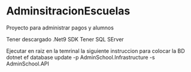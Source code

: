 # AdminsitracionEscuelas
Proyecto para administrar pagos y alumnos 

Tener descargado .Net9 SDK
Tener SQL SErver


Ejecutar en raiz en la temrinal la siguiente instruccion para colocar la BD 
dotnet ef database update -p AdminSchool.Infrastructure -s AdminSchool.API


